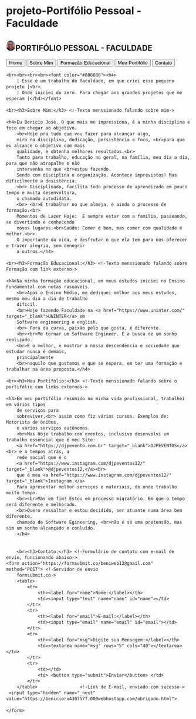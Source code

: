 # projeto-Portifólio Pessoal - Faculdade
<!DOCTYPE html>
<html lang="en">
<head>
    <meta charset="UTF-8">
    <meta http-equiv="X-UA-Compatible" content="IE=edge">
    <meta name="viewport" content="width=device-width, initial-scale=1.0">
    <title>Home</title> <!-Página Inicial do Site->
</head>
<body>
    <!-Imagem foto,Links e Botões->
    <h2><img src="img/foto em circulo.png" style="width: 5%;">PORTIFÓLIO PESSOAL - FACULDADE</h2> 
    <a href="home.html"><input type="button" value="Home"></a>
    <a href="sobremim.html"><button>Sobre Mim</button></a>
    <a href="formacaoeducacional.html"><button>Formação Educacional</button></a>
    <a href="meuportifolio.html"><button>Meu Portifólio</button></a>
    <a href="contato.html"><button>Contato</button></a>

    <br><br><br><br><font color="#808080"><h4>
        | Esse é um trabalho de faculdade, em que criei esse pequeno projeto |<br> 
        | Onde iniciei do zero. Para chegar aos grandes projetos que me esperam |</h4></font>      
    
    <br><h3>Sobre Mim:</h3> <!-Texto menssionado falando sobre mim->

    <h4>Eu Benicio José. O que mais me impressiona, é a minha disciplina e foco em chegar ao objetivo. 
        <br>Hoje pra tudo que vou fazer para alcançar algo,
        miro na disciplina, dedicação, persistência e foco, <br>para que eu alcance o objetivo com mais 
        qualidade, e obtenha melhores resultados.<br>
        Tanto para trabalho, educação no geral, na família, meu dia a dia, para que não atrapalhe e não 
        intervenha no que <br>estou fazendo.
        Sendo com disciplina e organização. Acontece imprevistos! Mas dificilmente a desistência. 
        <br> Disciplinado, facilita todo processo de aprendizado em pouco tempo e muita desenvoltura, 
        o chamado autodidata. 
        <br> <br>E trabalhar no que almeja, é ainda o processo de formação.<br>
        Momentos de Lazer Hoje:  É sempre estar com a família, passeando, se divertindo e conhecendo 
        novos lugares.<br>Saúde: Comer é bom, mas comer com qualidade é melhor.<br> 
        O importante da vida, é desfrutar o que ela tem para nos oferecer e trazer alegria, sem denegrir 
        a outros.</h4>
        
    <br><h3>Formação Educacional:</h3> <!-Texto menssionado falando sobre Formação com link externo->

    <h4>Na minha formação educacional, em meus estudos iniciei no Ensino Fundamental com notas rasuáveis. 
        <br>Após o Ensino Médio, me dediquei melhor aos meus estudos, mesmo meu dia a dia de trabalho 
        difícil.
        <br>Hoje fazendo Faculdade na <a href="https://www.uninter.com/" target="_blank">UNINTER</a> em 
        Software engineering e english. 
        <br> Fora da curva, paixão pelo que gosta, é diferente. 
        <br><br>Me tornar um Software Engineer. É a busca de um sonho realizado.
        <br>E o melhor, é mostrar a nossa descendência e sociedade que estudar nunca é demais, 
        principalmente 
        <br>naquilo que gostamos e que se espera, em ter uma formação e trabalhar na área proposta.</h4>

    <br><h3>Meu Portifólio:</h3> <!-Texto menssionado falando sobre o portifólio com links externos->

    <h4>Em meu portifólio resumido na minha vida profissional, trabalhei em vários tipos 
        de serviços para 
        sobreviver,<br> assim como fiz vários cursos. Exemplos de: Motorista de ônibus, 
        e vários serviços autônomos.
        <br>Mas Hoje trabalho com eventos, inclusive desenvolvi um trabalho essencial que é meu Site: 
        <a href="https://djpevento.com.br" target="_blank">DJPEVENTOS</a><br> e a tempos atrás, a 
        rede social que é o 
        <a href="https://www.instagram.com/djpeventos12/" target="_blank">@djpeventos12,</a><br> 
        que é meu <a href="https://www.instagram.com/djpeventos12/" target="_blank">Instagram.</a>
        Para apresentar melhor serviços e materiais, de onde trabalho muito tempo.
        <br><br>Mas em fim! Estou em processo migratório. Em que o tempo será diferente e melhorado. 
        <br>Quero ressaltar e estou decidido, ser atuante numa área bem diferente, 
        chamado de Software Egineering, <br>não é só uma pretensão, mas sim um sonho alcançado e conluído.
        </h4>
    
      
        <br><h3>Contato:</h3> <!-Formulário de contato com e-mail de envio, funcionando abaixo->
    <form action="https://formsubmit.co/beniweb12@gmail.com" method="POST"> <!-Servidor de envio 
        formsubmit.co->
        <table>
            <tr>
                <th><label for="nome">Nome:</label></th>
                <td><input type="text" name="name" id="name"></td>
            </tr>
            <tr>
                <th><label for="email">E-mail:</label></th>
                <td><input type="email" name="email" id="email"></td>
            </tr>
            <tr>
                <th><label for="msg">Digite sua Mensagem:</label></th>
                <td><textarea name="msg" rows="5" cols="40"></textarea></td>
            </tr>
            <tr>
                <td></td>
                <td> <button type="submit">Enviar</button> </td>
            </tr>
        </table>                <!-Link de E-mail, enviado com sucesso->
     <input type="hidden" name="_next" value="https://benicioru4307577.000webhostapp.com/obrigado.html">

    </form>
    
</body>
</html>
